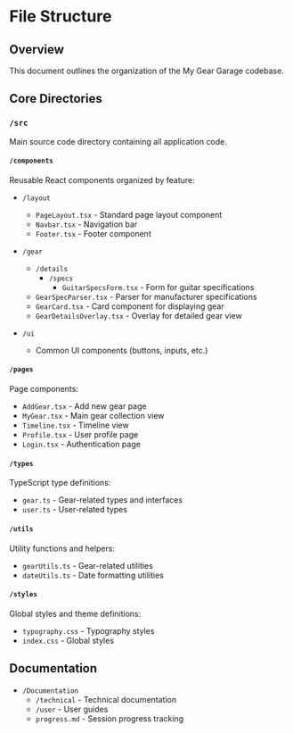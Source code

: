 # File Structure

## Overview
This document outlines the organization of the My Gear Garage codebase.

## Core Directories

### `/src`
Main source code directory containing all application code.

#### `/components`
Reusable React components organized by feature:

- `/layout`
  - `PageLayout.tsx` - Standard page layout component
  - `Navbar.tsx` - Navigation bar
  - `Footer.tsx` - Footer component

- `/gear`
  - `/details`
    - `/specs`
      - `GuitarSpecsForm.tsx` - Form for guitar specifications
  - `GearSpecParser.tsx` - Parser for manufacturer specifications
  - `GearCard.tsx` - Card component for displaying gear
  - `GearDetailsOverlay.tsx` - Overlay for detailed gear view

- `/ui`
  - Common UI components (buttons, inputs, etc.)

#### `/pages`
Page components:
- `AddGear.tsx` - Add new gear page
- `MyGear.tsx` - Main gear collection view
- `Timeline.tsx` - Timeline view
- `Profile.tsx` - User profile page
- `Login.tsx` - Authentication page

#### `/types`
TypeScript type definitions:
- `gear.ts` - Gear-related types and interfaces
- `user.ts` - User-related types

#### `/utils`
Utility functions and helpers:
- `gearUtils.ts` - Gear-related utilities
- `dateUtils.ts` - Date formatting utilities

#### `/styles`
Global styles and theme definitions:
- `typography.css` - Typography styles
- `index.css` - Global styles

## Documentation
- `/Documentation`
  - `/technical` - Technical documentation
  - `/user` - User guides
  - `progress.md` - Session progress tracking 